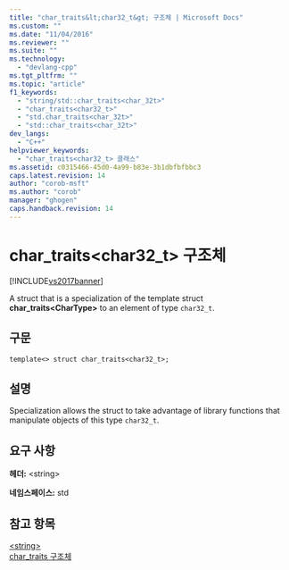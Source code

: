 ```yaml
---
title: "char_traits&lt;char32_t&gt; 구조체 | Microsoft Docs"
ms.custom: ""
ms.date: "11/04/2016"
ms.reviewer: ""
ms.suite: ""
ms.technology: 
  - "devlang-cpp"
ms.tgt_pltfrm: ""
ms.topic: "article"
f1_keywords: 
  - "string/std::char_traits<char_32t>"
  - "char_traits<char32_t>"
  - "std.char_traits<char_32t>"
  - "std::char_traits<char_32t>"
dev_langs: 
  - "C++"
helpviewer_keywords: 
  - "char_traits<char32_t> 클래스"
ms.assetid: c0315466-45d0-4a99-b83e-3b1dbfbfbbc3
caps.latest.revision: 14
author: "corob-msft"
ms.author: "corob"
manager: "ghogen"
caps.handback.revision: 14
---
```

# char_traits&lt;char32_t&gt; 구조체
[!INCLUDE[vs2017banner](../assembler/inline/includes/vs2017banner.md)]

A struct that is a specialization of the template struct **char\_traits\<CharType\>** to an element of type `char32_t`.  
  
## 구문  
  
```  
template<> struct char_traits<char32_t>;  
```  
  
## 설명  
 Specialization allows the struct to take advantage of library functions that manipulate objects of this type `char32_t`.  
  
## 요구 사항  
 **헤더:** \<string\>  
  
 **네임스페이스:** std  
  
## 참고 항목  
 [\<string\>](../standard-library/string.md)   
 [char\_traits 구조체](../standard-library/char-traits-struct.md)